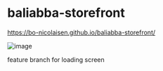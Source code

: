 # baliabba-storefront
https://bo-nicolaisen.github.io/baliabba-storefront/

![image](https://github.com/bo-nicolaisen/baliabba-storefront/assets/31656337/7c9f6892-f58c-4bfc-b549-df5b5127d0c1)

feature branch for loading screen